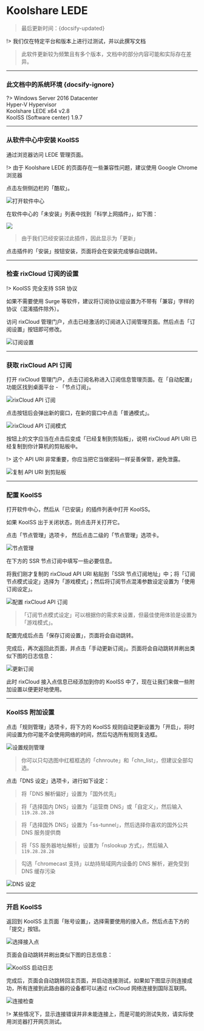 # Koolshare LEDE

> 最后更新时间：{docsify-updated}

!> 我们仅在特定平台和版本上进行过测试，并以此撰写文档

> 此软件更新较为频繁且有多个版本，文档中的部分内容可能和实际存在差异。

---

### 此文档中的系统环境 {docsify-ignore}

?> Windows Server 2016 Datacenter  
Hyper-V Hypervisor  
Koolshare LEDE x64 v2.8  
KoolSS (Software center) 1.9.7  

---

### 从软件中心中安装 KoolSS

通过浏览器访问 LEDE 管理页面。

!> 由于 Koolshare LEDE 的页面存在一些兼容性问题，建议使用 Google Chrome 浏览器

点击左侧侧边栏的「酷软」。

![打开软件中心](https://rixcloud-1255365801.file.myqcloud.com/image/3t9vc.png)

在软件中心的「未安装」列表中找到「科学上网插件」，如下图：

![](https://rixcloud-1255365801.file.myqcloud.com/image/ll4ht.png)

> 由于我们已经安装过此插件，因此显示为「更新」

点击插件的「安装」按钮安装，页面将会在安装完成够自动跳转。

---

### 检查 rixCloud 订阅的设置

!> KoolSS 完全支持 SSR 协议

如果不需要使用 Surge 等软件，建议将订阅协议组设置为不带有「兼容」字样的协议（混淆插件除外）。

访问 rixCloud 管理门户，点击已经激活的订阅进入订阅管理页面。然后点击「订阅设置」按钮即可修改。

![订阅设置](https://rixcloud-1255365801.file.myqcloud.com/image/8plkh.png)

---

### 获取 rixCloud API 订阅

打开 rixCloud 管理门户，点击订阅名称进入订阅信息管理页面。在「自动配置」功能区找到桌面平台 - 「节点订阅」。

![rixCloud API 订阅](https://rixcloud-1255365801.file.myqcloud.com/image/6tib7.png)

点击按钮后会弹出新的窗口，在新的窗口中点击「普通模式」。

![rixCloud API 订阅模式](https://rixcloud-1255365801.file.myqcloud.com/image/p467g.png)

按钮上的文字应当在点击后变成「已经复制到剪贴板」，说明 rixCloud API URI 已经复制到你计算机的剪贴板中。

!> 这个 API URI 非常重要，你应当把它当做密码一样妥善保管，避免泄露。

![复制 API URI 到剪贴板](https://rixcloud-1255365801.file.myqcloud.com/image/kh4at.png)

---

### 配置 KoolSS

打开软件中心，然后从「已安装」的插件列表中打开 KoolSS。

如果 KoolSS 出于关闭状态，则点击开关打开它。

点击「节点管理」选项卡， 然后点击二级的「节点管理」选项卡。

![节点管理](https://rixcloud-1255365801.file.myqcloud.com/image/olods.png)

在下方的 SSR 节点订阅中填写一些必要信息。

将我们刚才复制的 rixCloud API URI 粘贴到「SSR 节点订阅地址」中；将「订阅节点模式设定」选择为「游戏模式」；然后将订阅节点混淆参数设定设置为「使用订阅设定」。

![配置 rixCloud API 订阅](https://rixcloud-1255365801.file.myqcloud.com/image/t61lj.png)

> 「订阅节点模式设定」可以根据你的需求来设置，但最佳使用体验是设置为「游戏模式」。

配置完成后点击「保存订阅设置」，页面将会自动跳转。

完成后，再次返回此页面，并点击「手动更新订阅」。页面将会自动跳转并刷出类似下图的日志信息：

![更新订阅](https://rixcloud-1255365801.file.myqcloud.com/image/k7zql.png)

此时 rixCloud 接入点信息已经添加到你的 KoolSS 中了，现在让我们来做一些附加设置以便更好地使用。

---

### KoolSS 附加设置

点击「规则管理」选项卡，将下方的 KoolSS 规则自动更新设置为「开启」，将时间设置为你可能不会使用网络的时间，然后勾选所有规则复选框。

![设置规则管理](https://rixcloud-1255365801.file.myqcloud.com/image/u603p.png)

> 你可以只勾选图中红框框选的「chnroute」和「chn_list」，但建议全部勾选。

点击「DNS 设定」选项卡，进行如下设定：

> 将「DNS 解析偏好」设置为「国外优先」  

> 将「选择国内 DNS」设置为「运营商 DNS」或「自定义」，然后输入 `119.28.28.28`  

> 将「选择国外 DNS」设置为「ss-tunnel」，然后选择你喜欢的国外公共 DNS 服务提供商  

> 将「SS 服务器地址解析」设置为「nslookup 方式」，然后输入 `119.28.28.28`  

> 勾选「chromecast 支持」以劫持局域网内设备的 DNS 解析，避免受到 DNS 缓存污染  

![DNS 设定](https://rixcloud-1255365801.file.myqcloud.com/image/jvmlx.png)

---

### 开启 KoolSS

返回到 KoolSS 主页面「账号设置」，选择需要使用的接入点，然后点击下方的「提交」按钮。

![选择接入点](https://rixcloud-1255365801.file.myqcloud.com/image/c4rjl.png)

页面会自动跳转并刷出类似下图的日志信息：

![KoolSS 启动日志](https://rixcloud-1255365801.file.myqcloud.com/image/13gcg.png)

完成后，页面会自动跳转回主页面，并启动连接测试，如果如下图显示则连接成功，所有连接到此路由器的设备都可以通过 rixCloud 网络连接到国际互联网。

![连接检查](https://rixcloud-1255365801.file.myqcloud.com/image/soig9.png)

!> 某些情况下，显示连接错误并非未能连接上，而是可能的测试失败，请实际使用浏览器打开网页测试。

